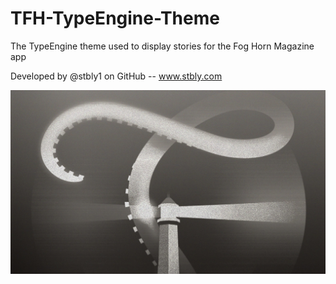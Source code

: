 TFH-TypeEngine-Theme
====================

The TypeEngine theme used to display stories for the Fog Horn Magazine app

Developed by @stbly1 on GitHub -- www.stbly.com

![Alt text](/assets/img/foghorn-featured-image.jpg?raw=true "Fog Horn Cover Art")